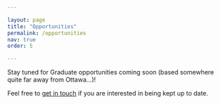 ```yaml
---

layout: page
title: "Opportunities"
permalink: /opportunities
nav: true
order: 5

---
```




Stay tuned for Graduate opportunities coming soon (based somewhere quite far away from Ottawa...)!

Feel free to [get in touch](mailto:emma.hudgins@carleton.ca) if you are interested in being kept up to date.
